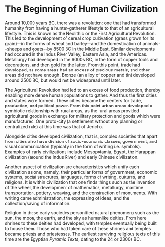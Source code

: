# The Beginning of Human Civilization 
Around 10,000 years BC, there was a revolution: one that had transformed humanity from having a hunter-gatherer lifestyle to that of an agricultural lifestyle. This is known as the Neolithic or the First Agricultural Revolution. This led to the development of cereal crop cultivation (grass grown for its grain)--in the forms of wheat and barley--and the domestication of animals--sheeps and goats--by 8500 BC in the Middle East. Similar developments had occured in the Indus River Valley, Eastern Asia, and the Americas. Metallurgy had developed in the 6000s BC, in the form of copper tools and decorations, and then gold for the latter. From this point, trade had developed, as some areas had an excess of precious metals, and other areas did not have enough. Bronze (an alloy of copper and tin) developed around 2500 BC, but would not be widespread until later.

The Agricultural Revolution had led to an excess of food production, thereby enabling more dense human populations to gather. And thus the first cities and states were formed. These cities became the centers for trade, production, and political power. From this point urban areas developed a symbiotic relationship with rural areas, as the rural areas provided agricultural goods in exchange for military protection and goods which were manufactured. One proto-city (a settlement without any planning or centralized rule) at this time was that of Jericho.

Alongside cities developed civilization, that is, complex societies that apart from cities also have division of socio-economic classes, government, and visual communication (typically in the form of writing i.e. symbols). Examples of early civilizations include Mesopotamia, Egypt, the Harappan civilization (around the Indus River) and early Chinese civilization.

Another aspect of civilization are characteristics which unify each civilization as one, namely, their particular forms of government, economic systems, social structures, languages, forms of writing, cultures, and religions. It is within civilization that one finds things such as the invention of the wheel, the development of mathematics, metallurgy, maritime transportation, pottery, weaving, and the construction of monuments. With writing came administration, the expressing of ideas, and the collection/saving of information.

Religion in these early societies personified natural phenomena such as the sun, the moon, the earth, and the sky as humanlike deities. From here shrines to these deities had developed, with temples eventually being built to house them. Those who had taken care of these shrines and temples became priests and priestesses. The earliest surviving religious texts of this time are the Egyptian *Pyramid Texts*, dating to the 24 or 2300s BC.
